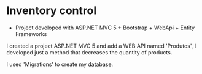 # Inventory control

- Project developed with ASP.NET MVC 5 + Bootstrap + WebApi + Entity Frameworks

I created a project ASP.NET MVC 5 and add a WEB API named 'Produtos', I developed just a method that decreases the quantity of products.

I used 'Migrations' to create my database.



